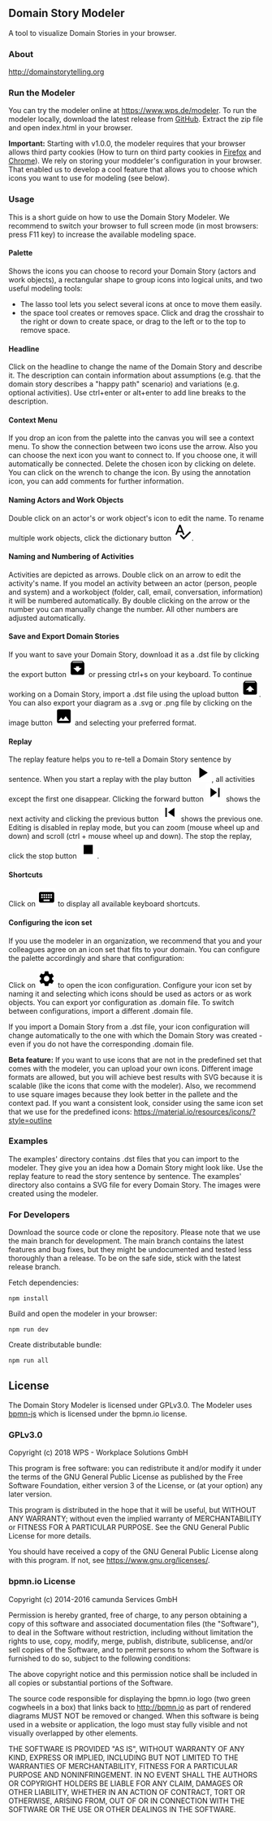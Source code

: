 ## Domain Story Modeler

A tool to visualize Domain Stories in your browser.

### About

http://domainstorytelling.org

### Run the Modeler

You can try the modeler online at https://www.wps.de/modeler.
To run the modeler locally, download the latest release from [GitHub](https://github.com/WPS/domain-story-modeler/releases).
Extract the zip file and open index.html in your browser.

**Important:** Starting with v1.0.0, the modeler requires that your browser allows third party cookies (How to turn on third party cookies in [Firefox](https://support.mozilla.org/en-US/kb/disable-third-party-cookies) and [Chrome](https://support.google.com/chrome/answer/95647?co=GENIE.Platform%3DDesktop&hl=en)). We rely on storing your moddeler's configuration in your browser. That enabled us to develop a cool feature that allows you to choose which icons you want to use for modeling (see below).

### Usage

This is a short guide on how to use the Domain Story Modeler.
We recommend to switch your browser to full screen mode (in most browsers: press F11 key) to increase the available modeling space.

#### Palette

Shows the icons you can choose to record your Domain Story (actors and work objects), a rectangular shape to group icons into logical units, and two useful modeling tools:

- The lasso tool lets you select several icons at once to move them easily.
- the space tool creates or removes space. Click and drag the crosshair to the right or down to create space, or drag to the left or to the top to remove space.

#### Headline

Click on the headline to change the name of the Domain Story and describe it. The description can contain information about assumptions (e.g. that the domain story describes a "happy path" scenario) and variations (e.g. optional activities).
Use ctrl+enter or alt+enter to add line breaks to the description.

#### Context Menu

If you drop an icon from the palette into the canvas you will see a context menu. To show the connection between two icons use the arrow. Also you can choose the next icon you want to connect to. If you choose one, it will automatically be connected. Delete the chosen icon by clicking on delete. You can click on the wrench to change the icon. By using the annotation icon, you can add comments for further information.

#### Naming Actors and Work Objects

Double click on an actor's or work object's icon to edit the name. To rename multiple work objects, click the dictionary button ![Dictionary Button](/images/spellcheck.png).

#### Naming and Numbering of Activities

Activities are depicted as arrows. Double click on an arrow to edit the activity's name. If you model an activity between an actor (person, people and system) and a workobject (folder, call, email, conversation, information) it will be numbered automatically. By double clicking on the arrow or the number you can manually change the number. All other numbers are adjusted automatically.

#### Save and Export Domain Stories

If you want to save your Domain Story, download it as a .dst file by clicking the export button ![Export Button](/images/archive.png) or pressing ctrl+s on your keyboard. To continue working on a Domain Story, import a .dst file using the upload button ![Upload Button](/images/unarchive.png).
You can also export your diagram as a .svg or .png file by clicking on the image button ![SVG Button](/images/image.png) and selecting your preferred format.

#### Replay

The replay feature helps you to re-tell a Domain Story sentence by sentence. When you start a replay with the play button ![Play Button](/images/play.png), all activities except the first one disappear. Clicking the forward button ![Forward Button](/images/forward.png) shows the next activity and clicking the previous button ![Previous Button](/images/previous.png) shows the previous one. Editing is disabled in replay mode, but you can zoom (mouse wheel up and down) and scroll (ctrl + mouse wheel up and down). The stop the replay, click the stop button ![Stop Button](/images/stop.png).

#### Shortcuts

Click on ![Keyboard Button](/images/keyboard.png) to display all available keyboard shortcuts.

#### Configuring the icon set

If you use the modeler in an organization, we recommend that you and your colleagues agree on an icon set that fits to your domain. You can configure the palette accordingly and share that configuration:

Click on ![Gear Button](/images/gear.png) to open the icon configuration. Configure your icon set by naming it and selecting which icons should be used as actors or as work objects. You can export yor configuration as .domain file. To switch between configurations, import a different .domain file.

If you import a Domain Story from a .dst file, your icon configuration will change automatically to the one with which the Domain Story was created - even if you do not have the corresponding .domain file.

**Beta feature:** If you want to use icons that are not in the predefined set that comes with the modeler, you can upload your own icons. Different image formats are allowed, but you will achieve best results with SVG because it is scalable (like the icons that come with the modeler). Also, we recommend to use square images because they look better in the pallete and the context pad. If you want a consistent look, consider using the same icon set that we use for the predefined icons: https://material.io/resources/icons/?style=outline

### Examples

The examples' directory contains .dst files that you can import to the modeler. They give you an idea how a Domain Story might look like. Use the replay feature to read the story sentence by sentence.
The examples' directory also contains a SVG file for every Domain Story. The images were created using the modeler.

### For Developers

Download the source code or clone the repository.
Please note that we use the main branch for development. The main branch contains the latest features and bug fixes, but they might be undocumented and tested less thoroughly than a release. To be on the safe side, stick with the latest release branch.

Fetch dependencies:

```
npm install
```

Build and open the modeler in your browser:

```
npm run dev
```

Create distributable bundle:

```
npm run all
```

## License

The Domain Story Modeler is licensed under GPLv3.0.
The Modeler uses [bpmn-js](https://github.com/bpmn-io/bpmn-js) which is licensed under the bpmn.io license.

### GPLv3.0

Copyright (c) 2018 WPS - Workplace Solutions GmbH

This program is free software: you can redistribute it and/or modify
it under the terms of the GNU General Public License as published by
the Free Software Foundation, either version 3 of the License, or
(at your option) any later version.

This program is distributed in the hope that it will be useful,
but WITHOUT ANY WARRANTY; without even the implied warranty of
MERCHANTABILITY or FITNESS FOR A PARTICULAR PURPOSE. See the
GNU General Public License for more details.

You should have received a copy of the GNU General Public License
along with this program. If not, see <https://www.gnu.org/licenses/>.

### bpmn.io License

Copyright (c) 2014-2016 camunda Services GmbH

Permission is hereby granted, free of charge, to any person obtaining a copy of this software and associated documentation files (the "Software"), to deal in the Software without restriction, including without limitation the rights to use, copy, modify, merge, publish, distribute, sublicense, and/or sell copies of the Software, and to permit persons to whom the Software is furnished to do so, subject to the following conditions:

The above copyright notice and this permission notice shall be included in all copies or substantial portions of the Software.

The source code responsible for displaying the bpmn.io logo (two green cogwheels in a box) that links back to http://bpmn.io as part of rendered diagrams MUST NOT be removed or changed. When this software is being used in a website or application, the logo must stay fully visible and not visually overlapped by other elements.

THE SOFTWARE IS PROVIDED "AS IS", WITHOUT WARRANTY OF ANY KIND, EXPRESS OR IMPLIED, INCLUDING BUT NOT LIMITED TO THE WARRANTIES OF MERCHANTABILITY, FITNESS FOR A PARTICULAR PURPOSE AND NONINFRINGEMENT. IN NO EVENT SHALL THE AUTHORS OR COPYRIGHT HOLDERS BE LIABLE FOR ANY CLAIM, DAMAGES OR OTHER LIABILITY, WHETHER IN AN ACTION OF CONTRACT, TORT OR OTHERWISE, ARISING FROM, OUT OF OR IN CONNECTION WITH THE SOFTWARE OR THE USE OR OTHER DEALINGS IN THE SOFTWARE.
